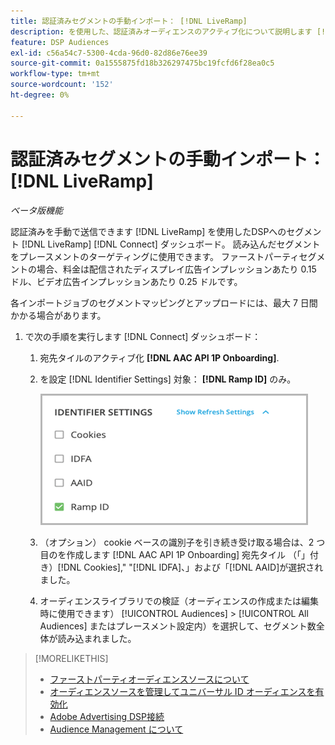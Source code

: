 ```yaml
---
title: 認証済みセグメントの手動インポート： [!DNL LiveRamp]
description: を使用した、認証済みオーディエンスのアクティブ化について説明します [!DNL LiveRamp].
feature: DSP Audiences
exl-id: c56a54c7-5300-4cda-96d0-82d86e76ee39
source-git-commit: 0a1555875fd18b326297475bc19fcfd6f28ea0c5
workflow-type: tm+mt
source-wordcount: '152'
ht-degree: 0%

---
```


# 認証済みセグメントの手動インポート： [!DNL LiveRamp]

*ベータ版機能*

認証済みを手動で送信できます [!DNL LiveRamp] を使用したDSPへのセグメント [!DNL LiveRamp] [!DNL Connect] ダッシュボード。 読み込んだセグメントをプレースメントのターゲティングに使用できます。 ファーストパーティセグメントの場合、料金は配信されたディスプレイ広告インプレッションあたり 0.15 ドル、ビデオ広告インプレッションあたり 0.25 ドルです。

各インポートジョブのセグメントマッピングとアップロードには、最大 7 日間かかる場合があります。

<!--Is this first step relevant for this process?

1. For measurement using [[!DNL Adobe] [!DNL Analytics for Advertising]](/help/integrations/analytics/overview.md):

   1. Complete all [prerequisites for implementing [!DNL Analytics for Advertising]](/help/integrations/analytics/prerequisites.md) and make sure that the [AMO ID and EF ID](/help/integrations/analytics/ids.md) are being populated in your tracking URLs.
   
   1. [Maybe just add a param to existing tag] Deploy a second JavaScript tag for [!DNL RampIDs] on your webpages to match onsite events to ad impressions. Contact your Adobe Account Team to get the tag and instructions for where to implement it.

 -->

1. で次の手順を実行します [!DNL Connect] ダッシュボード：

   1. 宛先タイルのアクティブ化 **[!DNL AAC API 1P Onboarding]**.

   1. を設定 [!DNL Identifier Settings] 対象： **[!DNL Ramp ID]** のみ。

      ![識別子の設定](/help/dsp/assets/liveramp-tile-settings.png)

   1. （オプション） cookie ベースの識別子を引き続き受け取る場合は、2 つ目のを作成します [!DNL AAC API 1P Onboarding] 宛先タイル （「」付き）[!DNL Cookies],&quot; &quot;[!DNL IDFA]、」および「[!DNL AAID]が選択されました。

   1. オーディエンスライブラリでの検証（オーディエンスの作成または編集時に使用できます） [!UICONTROL Audiences] > [!UICONTROL All Audiences] またはプレースメント設定内）を選択して、セグメント数全体が読み込まれました。

>[!MORELIKETHIS]
>
>* [ファーストパーティオーディエンスソースについて](source-about.md)
>* [オーディエンスソースを管理してユニバーサル ID オーディエンスを有効化](source-manage.md)
>* [Adobe Advertising DSP接続](https://experienceleague.adobe.com/docs/experience-platform/destinations/catalog/advertising/adobe-advertising-cloud-connection.html)
>* [Audience Management について](/help/dsp/audiences/audience-about.md)
